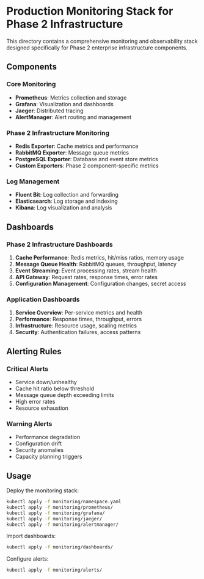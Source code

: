 # Production Monitoring Stack for Phase 2 Infrastructure

This directory contains a comprehensive monitoring and observability stack designed specifically for Phase 2 enterprise infrastructure components.

## Components

### Core Monitoring
- **Prometheus**: Metrics collection and storage
- **Grafana**: Visualization and dashboards
- **Jaeger**: Distributed tracing
- **AlertManager**: Alert routing and management

### Phase 2 Infrastructure Monitoring
- **Redis Exporter**: Cache metrics and performance
- **RabbitMQ Exporter**: Message queue metrics
- **PostgreSQL Exporter**: Database and event store metrics
- **Custom Exporters**: Phase 2 component-specific metrics

### Log Management
- **Fluent Bit**: Log collection and forwarding
- **Elasticsearch**: Log storage and indexing
- **Kibana**: Log visualization and analysis

## Dashboards

### Phase 2 Infrastructure Dashboards
1. **Cache Performance**: Redis metrics, hit/miss ratios, memory usage
2. **Message Queue Health**: RabbitMQ queues, throughput, latency
3. **Event Streaming**: Event processing rates, stream health
4. **API Gateway**: Request rates, response times, error rates
5. **Configuration Management**: Configuration changes, secret access

### Application Dashboards
1. **Service Overview**: Per-service metrics and health
2. **Performance**: Response times, throughput, errors
3. **Infrastructure**: Resource usage, scaling metrics
4. **Security**: Authentication failures, access patterns

## Alerting Rules

### Critical Alerts
- Service down/unhealthy
- Cache hit ratio below threshold
- Message queue depth exceeding limits
- High error rates
- Resource exhaustion

### Warning Alerts
- Performance degradation
- Configuration drift
- Security anomalies
- Capacity planning triggers

## Usage

Deploy the monitoring stack:
```bash
kubectl apply -f monitoring/namespace.yaml
kubectl apply -f monitoring/prometheus/
kubectl apply -f monitoring/grafana/
kubectl apply -f monitoring/jaeger/
kubectl apply -f monitoring/alertmanager/
```

Import dashboards:
```bash
kubectl apply -f monitoring/dashboards/
```

Configure alerts:
```bash
kubectl apply -f monitoring/alerts/
```
